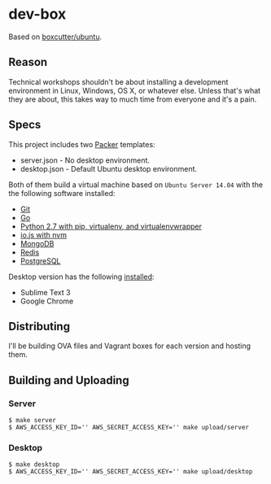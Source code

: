 # dev-box

Based on [boxcutter/ubuntu](https://github.com/boxcutter/ubuntu).

## Reason

Technical workshops shouldn't be about installing a development environment in Linux, Windows, OS X, or whatever else. Unless that's what they are about, this takes way to much time from everyone and it's a pain.

## Specs

This project includes two [Packer](https://packer.io/) templates:

- server.json - No desktop environment.
- desktop.json - Default Ubuntu desktop environment.

Both of them build a virtual machine based on `Ubuntu Server 14.04` with the the following software installed:

- [Git](https://github.com/jpadilla/dev-box/blob/master/script/provisioning/git.sh)
- [Go](https://github.com/jpadilla/dev-box/blob/master/script/provisioning/go.sh)
- [Python 2.7 with pip, virtualenv, and virtualenvwrapper](https://github.com/jpadilla/dev-box/blob/master/script/provisioning/python.sh)
- [io.js with nvm](https://github.com/jpadilla/dev-box/blob/master/script/provisioning/iojs.sh)
- [MongoDB](https://github.com/jpadilla/dev-box/blob/master/script/provisioning/mongodb.sh)
- [Redis](https://github.com/jpadilla/dev-box/blob/master/script/provisioning/redis.sh)
- [PostgreSQL](https://github.com/jpadilla/dev-box/blob/master/script/provisioning/postgresql.sh)

Desktop version has the following [installed](https://github.com/jpadilla/dev-box/blob/master/script/provisioning/desktop-apps.sh):

- Sublime Text 3
- Google Chrome

## Distributing

I'll be building OVA files and Vagrant boxes for each version and hosting them.

## Building and Uploading

### Server

```
$ make server
$ AWS_ACCESS_KEY_ID='' AWS_SECRET_ACCESS_KEY='' make upload/server
```

### Desktop

```
$ make desktop
$ AWS_ACCESS_KEY_ID='' AWS_SECRET_ACCESS_KEY='' make upload/desktop
```
